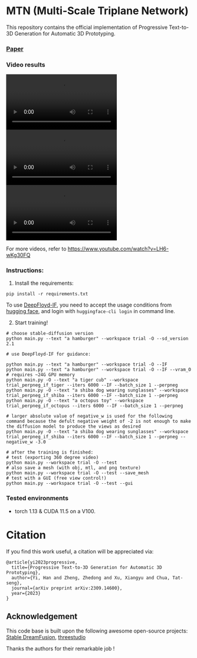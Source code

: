 # MTN (Multi-Scale Triplane Network)
This repository contains the official implementation of Progressive Text-to-3D Generation for Automatic 3D Prototyping.
### [Paper](https://arxiv.org/abs/2309.14600)

### Video results
<video src="https://github.com/Texaser/MTN/assets/50570271/97a8d75c-ab0c-4935-93c6-e337b29da81f" width="%80" height="%60"></video>
<video src="https://github.com/Texaser/MTN/assets/50570271/29fc914c-54f7-446e-a589-6313b2b1025b" width="%80" height="%60"></video>
<video src="https://github.com/Texaser/MTN/assets/50570271/8396e87c-d6e0-4acc-8e33-d5054380e761" width="%80" height="%60"></video>

For more videos, refer to https://www.youtube.com/watch?v=LH6-wKg30FQ

### Instructions:
1. Install the requirements:
```
pip install -r requirements.txt
```
To use [DeepFloyd-IF](https://github.com/deep-floyd/IF), you need to accept the usage conditions from [hugging face](https://huggingface.co/DeepFloyd/IF-I-XL-v1.0), and login with `huggingface-cli login` in command line.

2. Start training!
```
# choose stable-diffusion version
python main.py --text "a hamburger" --workspace trial -O --sd_version 2.1

# use DeepFloyd-IF for guidance:

python main.py --text "a hamburger" --workspace trial -O --IF
python main.py --text "a hamburger" --workspace trial -O --IF --vram_O # requires ~24G GPU memory
python main.py -O --text "a tiger cub" --workspace trial_perpneg_if_tiger --iters 6000 --IF --batch_size 1 --perpneg
python main.py -O --text "a shiba dog wearing sunglasses" --workspace trial_perpneg_if_shiba --iters 6000 --IF --batch_size 1 --perpneg
python main.py -O --text "a octopus toy" --workspace trial_perpneg_if_octopus --iters 6000 --IF --batch_size 1 --perpneg

# larger absolute value of negative_w is used for the following command because the defult negative weight of -2 is not enough to make the diffusion model to produce the views as desired
python main.py -O --text "a shiba dog wearing sunglasses" --workspace trial_perpneg_if_shiba --iters 6000 --IF --batch_size 1 --perpneg --negative_w -3.0

# after the training is finished:
# test (exporting 360 degree video)
python main.py --workspace trial -O --test
# also save a mesh (with obj, mtl, and png texture)
python main.py --workspace trial -O --test --save_mesh
# test with a GUI (free view control!)
python main.py --workspace trial -O --test --gui
```
### Tested environments
* torch 1.13 & CUDA 11.5 on a V100.

# Citation

If you find this work useful, a citation will be appreciated via:
```
@article{yi2023progressive,
  title={Progressive Text-to-3D Generation for Automatic 3D Prototyping},
  author={Yi, Han and Zheng, Zhedong and Xu, Xiangyu and Chua, Tat-seng},
  journal={arXiv preprint arXiv:2309.14600},
  year={2023}
}
```

## Acknowledgement
This code base is built upon the following awesome open-source projects:
[Stable DreamFusion](https://github.com/ashawkey/stable-dreamfusion),
[threestudio](https://github.com/threestudio-project/threestudio)

Thanks the authors for their remarkable job !
